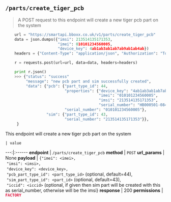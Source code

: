 ## `/parts/create_tiger_pcb`

> A POST request to this endpoint will create a new tiger pcb part on the system

```python
    url = "https://smartapi.bboxx.co.uk/v1/parts/create_tiger_pcb"
    data = json.dumps({"imsi": 213514135171353,
                       "imei": 010101234560005,
                       "device_key": 4ab1ab3ab1ab7ab9ab1ab4ab})
    headers = {"Content-Type": "application/json", "Authorization": "Token token=" + A_VALID_TOKEN}

    r = requests.post(url=url, data=data, headers=headers)

    print r.json()
    >>> {"status": "success"
         "message": "new pcb part and sim successfully created",
         "data": {"pcb": {"part_type_id": 44,
                          "properties": {"device_key": "4ab1ab3ab1ab7ab9ab1ab4ab",
                                         "imei": "010101234560005",
                                         "imsi": "213514135171353",
                                         "serial_number": "HB000501-084032-G"},
                          "serial_number": "010101234560005"},
                  "sim": {"part_type_id": 43,
                          "serial_number": "213514135171353"}},
     }
```

This endpoint will create a new tiger pcb part on the system

    | value 
---:|:------
__endpoint__ | `/parts/create_tiger_pcb`
__method__ | `POST`
__url_params__ | None
__payload__ | `{"imei": <imei>,`<br>&nbsp;`"imsi": <imsi>,`<br>&nbsp;`"device_key": <device_key>,`<br>&nbsp;`"pcb_part_type_id": <part_type_id>` (optional, default=44),<br>&nbsp;`"sim_part_type_id": <part_id>` (optional, default=43),<br>&nbsp;`"iccid": <iccid>` (optional, if given then sim part will be created with this as serial_number, otherwise will be the imsi}
__response__ | 200
__permissions__ | <font color="Crimson">__`FACTORY`__</font>

